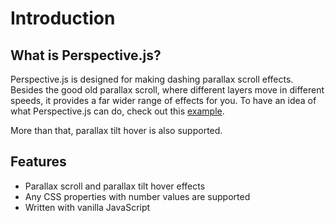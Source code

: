 # Introduction

## What is Perspective.js?
Perspective.js is designed for making dashing parallax scroll effects. Besides the good old parallax scroll, where different layers move in different speeds, it provides a far wider range of effects for you. To have an idea of what Perspective.js can do, check out this [example](https://perspective.js.org/examples/).

More than that, parallax tilt hover is also supported.

## Features
- Parallax scroll and parallax tilt hover effects
- Any CSS properties with number values are supported
- Written with vanilla JavaScript